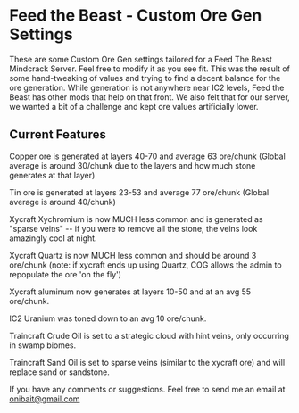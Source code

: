 Feed the Beast - Custom Ore Gen Settings
========================================

These are some Custom Ore Gen settings tailored for a Feed The Beast Mindcrack Server. Feel free to modify it as you see fit.
This was the result of some hand-tweaking of values and trying to find a decent balance for the ore generation. While generation is not anywhere near IC2 levels, Feed the Beast has other mods that help on that front. We also felt that for our server, we wanted a bit of a challenge and kept ore values artificially lower.

Current Features
----------------

Copper ore is generated at layers 40-70 and average 63 ore/chunk (Global average is around 30/chunk due to the layers and how much stone generates at that layer)

Tin ore is generated at layers 23-53 and average 77 ore/chunk (Global average is around 40/chunk)

Xycraft Xychromium is now MUCH less common and is generated as "sparse veins" -- if you were to remove all the stone, the veins look amazingly cool at night.

Xycraft Quartz is now MUCH less common and should be around 3 ore/chunk (note: if xycraft ends up using Quartz, COG allows the admin to repopulate the ore 'on the fly')

Xycraft aluminum now generates at layers 10-50 and at an avg 55 ore/chunk.

IC2 Uranium was toned down to an avg 10 ore/chunk.

Traincraft Crude Oil is set to a strategic cloud with hint veins, only occurring in swamp biomes.

Traincraft Sand Oil is set to sparse veins (similar to the xycraft ore) and will replace sand or sandstone.

If you have any comments or suggestions. Feel free to send me an email at onibait@gmail.com
